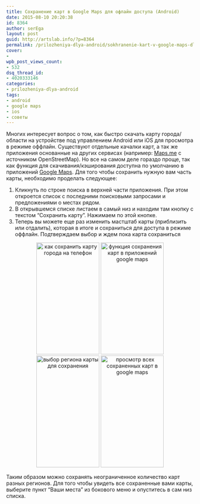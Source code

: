```yaml
---
title: Сохранение карт в Google Maps для офлайн доступа (Android)
date: 2015-08-10 20:20:38
id: 8364
author: serEga
layout: post
guid: http://artslab.info/?p=8364
permalink: /prilozheniya-dlya-android/sokhranenie-kart-v-google-maps-dlya-oflayn-dostup/
cover:
-
wpb_post_views_count:
- 532
dsq_thread_id:
- 4020333146
categories:
- prilozheniya-dlya-android
tags:
- android
- google maps
- ios
- советы
---
```

Многих интересует вопрос о том, как быстро скачать карту города/области на устройстве под управлением Android или iOS для просмотра в режиме оффлайн. Существуют отдельные качалки карт, а так же приложения основанные на других сервисах (например: <a href="https://play.google.com/store/apps/details?id=com.mapswithme.maps.pro&#038;hl=de" target="_blank">Maps.me</a> с источником OpenStreetMap). Но все на самом деле гораздо проще, так как функция для скачивания/кэширования доступна по умолчанию в приложений <a href="https://play.google.com/store/apps/details?id=com.google.android.apps.maps&#038;hl=de" target="_blank">Google Maps</a>. Для того чтобы сохранить нужную вам часть карты, необходимо проделать следующее:

<!--more-->

  1. Кликнуть по строке поиска в верхней части приложения. При этом откроется список с последними поисковыми запросами и предложениями о местах рядом.
  2. В открывшемся списке листаем в самый низ и находим там кнопку с текстом &#8220;Сохранить карту&#8221;. Нажимаем по этой кнопке.
  3. Теперь вы можете еще раз изменить мастштаб карты (приблизить или отдалить), которая в итоге и сохраниться для доступа в режиме оффлайн. Подтверждаем выбор и ждем пока карта сохраниться

<center>
<a href="{{site.img_cdn}}/google-maps-sohranit-kartu.png" data-lightbox="android-maps"><img src="{{site.img_cdn}}/google-maps-sohranit-kartu-169x300.png" alt="как сохранить карту города на телефон" width="169" height="300" class="size-medium wp-image-8368" srcset="{{site.img_cdn}}/google-maps-sohranit-kartu-169x300.png 169w, {{site.img_cdn}}/google-maps-sohranit-kartu-576x1024.png 576w, {{site.img_cdn}}/google-maps-sohranit-kartu.png 720w" sizes="(max-width: 169px) 100vw, 169px" /></a>&nbsp;<a href="{{site.img_cdn}}/google-maps-sohranit-kartu-offline.png" data-lightbox="android-maps"><img src="{{site.img_cdn}}/google-maps-sohranit-kartu-offline-169x300.png" alt="функция сохранения карт в приложений google maps" width="169" height="300" class="size-medium wp-image-8367" srcset="{{site.img_cdn}}/google-maps-sohranit-kartu-offline-169x300.png 169w, {{site.img_cdn}}/google-maps-sohranit-kartu-offline-576x1024.png 576w, {{site.img_cdn}}/google-maps-sohranit-kartu-offline.png 720w" sizes="(max-width: 169px) 100vw, 169px" /></a><br />
</center>


<center>
<a href="{{site.img_cdn}}/google-maps-vibor-regiona-dlya-sohraneniya.png" data-lightbox="android-maps" ><img src="{{site.img_cdn}}/google-maps-vibor-regiona-dlya-sohraneniya-169x300.png" alt="выбор региона карты для сохранения" width="169" height="300" class="size-medium wp-image-8369" srcset="{{site.img_cdn}}/google-maps-vibor-regiona-dlya-sohraneniya-169x300.png 169w, {{site.img_cdn}}/google-maps-vibor-regiona-dlya-sohraneniya.png 432w" sizes="(max-width: 169px) 100vw, 169px" /></a>&nbsp;<a href="{{site.img_cdn}}/google-maps-prosmotr-sohranenih-kart.png" data-lightbox="android-maps"><img src="{{site.img_cdn}}/google-maps-prosmotr-sohranenih-kart-169x300.png" alt="просмотр всех сохраненных карт в  google maps" width="169" height="300" class="size-medium wp-image-8366" srcset="{{site.img_cdn}}/google-maps-prosmotr-sohranenih-kart-169x300.png 169w, {{site.img_cdn}}/google-maps-prosmotr-sohranenih-kart-576x1024.png 576w, {{site.img_cdn}}/google-maps-prosmotr-sohranenih-kart.png 720w" sizes="(max-width: 169px) 100vw, 169px" /></a><br />
</center>

Таким образом можно сохранять неограниченное количество карт разных регионов. Для того чтобы увидеть все сохраненные вами карты, выберите пункт &#8220;Ваши места&#8221; из бокового меню и опуститесь в сам низ списка.
